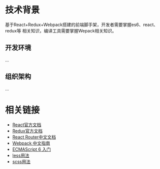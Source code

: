 # 技术背景

基于React+Redux+Webpack搭建的前端脚手架，开发者需要掌握es6、react、redux等
相关知识，编译工具需要掌握Wepack相关知识。

## 开发环境
...

## 组织架构
...

# 相关链接

- [React官方文档](https://facebook.github.io/react/docs/hello-world.html)
- [Redux官方文档](http://redux.js.org/)
- [React Router中文文档](https://react-guide.github.io/react-router-cn/)
- [Webpack 中文指南](http://zhaoda.net/webpack-handbook/index.html)
- [ECMAScript 6 入门](http://es6.ruanyifeng.com/)
- [less用法](http://less.bootcss.com/)
- [scss用法](http://sass.bootcss.com/docs/sass-reference/)